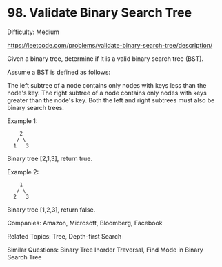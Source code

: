 # 98. Validate Binary Search Tree

Difficulty: Medium

https://leetcode.com/problems/validate-binary-search-tree/description/

Given a binary tree, determine if it is a valid binary search tree (BST).

Assume a BST is defined as follows:

The left subtree of a node contains only nodes with keys less than the node's key.
The right subtree of a node contains only nodes with keys greater than the node's key.
Both the left and right subtrees must also be binary search trees.

Example 1:
```
    2
   / \
  1   3
```
Binary tree [2,1,3], return true.

Example 2:
```
    1
   / \
  2   3
```

Binary tree [1,2,3], return false.

Companies: Amazon, Microsoft, Bloomberg, Facebook

Related Topics: Tree, Depth-first Search

Similar Questions: Binary Tree Inorder Traversal, Find Mode in Binary Search Tree
